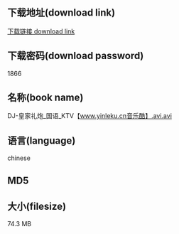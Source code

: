 ## 下载地址(download link)
[下载链接 download link](https://voluble-croquembouche-d321dc.netlify.app/?s=DJ-%E7%9A%87%E5%AE%B6%E7%A4%BC%E7%82%AE_%E5%9B%BD%E8%AF%AD_KTV%E3%80%90www.yinleku.cn%E9%9F%B3%E4%B9%90%E9%85%B7%E3%80%91.avi)

## 下载密码(download password)
1866

## 名称(book name)
DJ-皇家礼炮_国语_KTV【www.yinleku.cn音乐酷】.avi.avi

## 语言(language)
chinese

## MD5


## 大小(filesize)
74.3 MB
